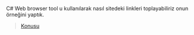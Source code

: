 C# Web browser tool u kullanılarak nasıl sitedeki linkleri toplayabiliriz onun örneğini yaptık.
> [Konusu](http://www.ramazantufekci.com/csharp-jdownloaderin-folder-watch-eklentisi-icin-ornek-kod/)
